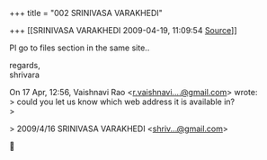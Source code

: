 +++
title = "002 SRINIVASA VARAKHEDI"

+++
[[SRINIVASA VARAKHEDI	2009-04-19, 11:09:54 [Source](https://groups.google.com/g/bvparishat/c/jVyyAVklGBE)]]



Pl go to files section in the same site..  
  
regards,  
shrivara  

  
On 17 Apr, 12:56, Vaishnavi Rao \<[r.vaishnavi....@gmail.com]()\> wrote:  
\> could you let us know which web address it is available in?  
\>  

\> 2009/4/16 SRINIVASA VARAKHEDI \<[shriv...@gmail.com]()\>  



